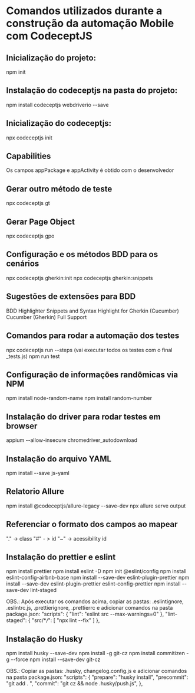 # Comandos utilizados durante a construção da automação Mobile com CodeceptJS

## Inicialização do projeto:

npm init

## Instalação do codeceptjs na pasta do projeto:

npm install codeceptjs webdriverio --save

## Inicialização do codeceptjs:

npx codeceptjs init

## Capabilities

Os campos appPackage e appActivity é obtido com o desenvolvedor

## Gerar outro método de teste

npx codeceptjs gt

## Gerar Page Object

npx codeceptjs gpo

## Configuração e os métodos BDD para os cenários

npx codeceptjs gherkin:init
npx codeceptjs gherkin:snippets

## Sugestões de extensões para BDD

BDD Highlighter
Snippets and Syntax Highlight for Gherkin (Cucumber)
Cucumber (Gherkin) Full Support

## Comandos para rodar a automação dos testes

npx codeceptjs run --steps (vai executar todos os testes com o final \_tests.js)
npm run test

## Configuração de informações randômicas via NPM

npm install node-random-name
npm install random-number

## Instalação do driver para rodar testes em browser

appium --allow-insecure chromedriver_autodownload

## Instalação do arquivo YAML

npm install --save js-yaml

## Relatorio Allure

npm install @codeceptjs/allure-legacy --save-dev
npx allure serve output

## Referenciar o formato dos campos ao mapear

"." -> class
"#" - > id
"~" -> acessibility id

## Instalação do prettier e eslint

npm install prettier
npm install eslint -D
npm init @eslint/config
npm install eslint-config-airbnb-base
npm install --save-dev eslint-plugin-prettier
npm install --save-dev eslint-plugin-prettier eslint-config-prettier
npm install --save-dev lint-staged

OBS.: Após executar os comandos acima, copiar as pastas: .eslintignore, .eslintrc.js, .prettierignore, .prettierrc e adicionar comandos na pasta package.json:
"scripts": {
"lint": "eslint src --max-warnings=0"
},
"lint-staged": {
"src/\*_/_": [
"npx lint --fix"
]
},

## Instalação do Husky

npm install husky --save-dev
npm install -g git-cz
npm install commitizen -g --force
npm install --save-dev git-cz

OBS.: Copiar as pastas: .husky, changelog.config.js e adicionar comandos na pasta package.json:
"scripts": {
"prepare": "husky install",
"precommit": "git add . ",
"commit": "git cz && node .husky/push.js",
},
